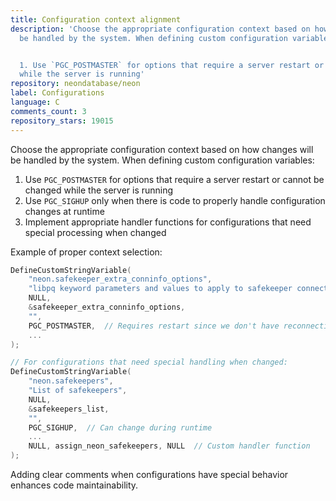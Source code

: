 ```yaml
---
title: Configuration context alignment
description: 'Choose the appropriate configuration context based on how changes will
  be handled by the system. When defining custom configuration variables:


  1. Use `PGC_POSTMASTER` for options that require a server restart or cannot be changed
  while the server is running'
repository: neondatabase/neon
label: Configurations
language: C
comments_count: 3
repository_stars: 19015
---
```


Choose the appropriate configuration context based on how changes will be handled by the system. When defining custom configuration variables:

1. Use `PGC_POSTMASTER` for options that require a server restart or cannot be changed while the server is running
2. Use `PGC_SIGHUP` only when there is code to properly handle configuration changes at runtime
3. Implement appropriate handler functions for configurations that need special processing when changed

Example of proper context selection:

```c
DefineCustomStringVariable(
    "neon.safekeeper_extra_conninfo_options",
    "libpq keyword parameters and values to apply to safekeeper connections",
    NULL,
    &safekeeper_extra_conninfo_options,
    "",
    PGC_POSTMASTER,  // Requires restart since we don't have reconnection code
    ...
);

// For configurations that need special handling when changed:
DefineCustomStringVariable(
    "neon.safekeepers",
    "List of safekeepers",
    NULL,
    &safekeepers_list,
    "",
    PGC_SIGHUP,  // Can change during runtime
    ...
    NULL, assign_neon_safekeepers, NULL  // Custom handler function
);
```

Adding clear comments when configurations have special behavior enhances code maintainability.